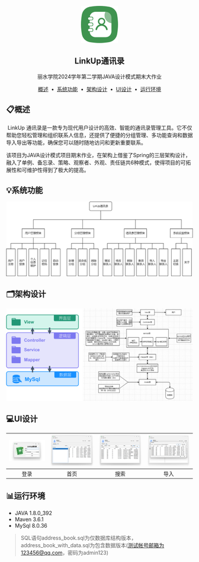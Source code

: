 <p align="center">
<img src="./assets/logo.png" width="100px"/>
</p>
<div align="center">
<h2>LinkUp通讯录</h2>
<p style="color:#ddddd;">丽水学院2024学年第二学期JAVA设计模式期末大作业</p>
</div>
<p align="center">
<a href="#概述">概述</a> &nbsp;&bull;&nbsp;
<a href="#系统功能">系统功能</a> &nbsp;&bull;&nbsp;
<a href="#架构设计">架构设计</a> &nbsp;&bull;&nbsp;
<a href="#UI设计">UI设计</a> &nbsp;&bull;&nbsp;
<a href="#运行环境">运行环境</a> 
</p>



## 📋概述

​	LinkUp 通讯录是一款专为现代用户设计的高效、智能的通讯录管理工具。它不仅帮助您轻松管理和组织联系人信息，还提供了便捷的分组管理、多功能查询和数据导入导出等功能，确保您可以随时随地访问和更新重要联系。

​	该项目为JAVA设计模式项目期末作业，在架构上借鉴了Spring的三层架构设计，融入了单例、备忘录、策略、观察者、外观、责任链共6种模式，使得项目的可拓展性和可维护性得到了极大的提高。



## 💡系统功能

<img src="./assets/系统架构.png" alt="系统架构" style="zoom: 50%;" />



## 🗂️架构设计

<img src="./assets/image-20250103182707560.png" alt="image-20250103182707560" style="zoom:50%;" />



## 💻UI设计

| ![image-20250103182449044](./assets/image-20250103182449044.png) | ![image-20250103182501730](./assets/image-20250103182501730.png) | ![image-20250103182513068](./assets/image-20250103182513068.png) | ![image-20250103182525928](./assets/image-20250103182525928.png) |
| :----------------------------------------------------------: | :----------------------------------------------------------: | :----------------------------------------------------------: | :----------------------------------------------------------: |
|                             登录                             |                             首页                             |                             搜索                             |                             导入                             |



## 📊运行环境

- JAVA 1.8.0_392
- Maven 3.6.1
- MySql 8.0.36

> SQL语句address_book.sql为仅数据库结构版本，address_book_with_data.sql为包含数据版本(测试帐号邮箱为123456@qq.com，密码为admin123)
